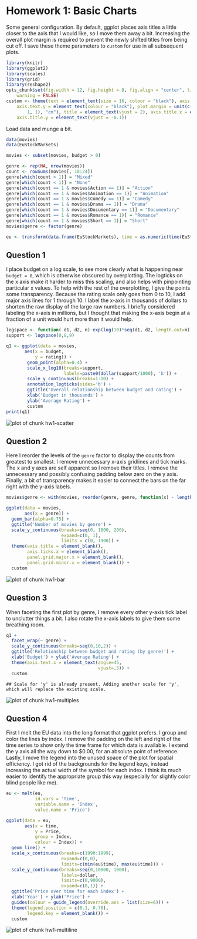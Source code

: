 Homework 1: Basic Charts
========================

Some general configuration. By default, ggplot places axis titles a little closer to the axis that I would like, so I move them away a bit. Increasing the overall plot margin is required to prevent the newly shifted titles from being cut off. I save these theme parameters to `custom` for use in all subsequent plots.


```r
library(knitr)
library(ggplot2)
library(scales)
library(grid)
library(reshape2)
opts_chunk$set(fig.width = 12, fig.height = 8, fig.align = "center", tidy = FALSE, 
    warning = FALSE)
custom <- theme(text = element_text(size = 16, colour = "black"), axis.text.x = element_text(colour = "black"), 
    axis.text.y = element_text(colour = "black"), plot.margin = unit(c(1, 1, 
        1, 1), "cm"), title = element_text(vjust = 2), axis.title.x = element_text(vjust = -1.25), 
    axis.title.y = element_text(vjust = -0.1))
```


Load data and munge a bit.


```r
data(movies) 
data(EuStockMarkets)

movies <- subset(movies, budget > 0)

genre <- rep(NA, nrow(movies))
count <- rowSums(movies[, 18:24])
genre[which(count > 1)] = "Mixed"
genre[which(count < 1)] = "None"
genre[which(count == 1 & movies$Action == 1)] = "Action"
genre[which(count == 1 & movies$Animation == 1)] = "Animation"
genre[which(count == 1 & movies$Comedy == 1)] = "Comedy"
genre[which(count == 1 & movies$Drama == 1)] = "Drama"
genre[which(count == 1 & movies$Documentary == 1)] = "Documentary"
genre[which(count == 1 & movies$Romance == 1)] = "Romance"
genre[which(count == 1 & movies$Short == 1)] = "Short"
movies$genre <- factor(genre)

eu <- transform(data.frame(EuStockMarkets), time = as.numeric(time(EuStockMarkets)))
```


## Question 1

I place budget on a log scale, to see more clearly what is happening near `budget = 0`, which is otherwise obscured by overplotting. The logticks on the x axis make it harder to miss this scaling, and also helps with pinpointing particular x values. To help with the rest of the overplotting, I give the points some transparency. Because the rating scale only goes from 0 to 10, I add major axis lines for 1 through 10. I label the x-axis in thousands of dollars to shorten the raw display of the large raw numbers. I briefly considered labeling the x-axis in millions, but I thought that making the x-axis begin at a fraction of a unit would hurt more than it would help.


```r
logspace <- function( d1, d2, n) exp(log(10)*seq(d1, d2, length.out=n))
support <- logspace(0,8,9)

q1 <- ggplot(data = movies, 
       aes(x = budget,
           y = rating)) +
        geom_point(alpha=0.4) +
        scale_x_log10(breaks=support,
                      labels=paste0(dollar(support/1000), 'k')) +
        scale_y_continuous(breaks=1:10) +
        annotation_logticks(sides='b') +
        ggtitle('Overall relationship between budget and rating') +
        xlab('Budget in thousands') +
        ylab('Average Rating') +
        custom
print(q1)
```

<img src="figure/hw1-scatter.png" title="plot of chunk hw1-scatter" alt="plot of chunk hw1-scatter" style="display: block; margin: auto;" />


## Question 2
Here I reorder the levels of the `genre` factor to display the counts from greatest to smallest. I remove unnecessary x-axis gridlines and tick marks. The x and y axes are self apparent so I remove their titles. I remove the unnecessary and possibly confusing padding below zero on the y axis. Finally, a bit of transparency makes it easier to connect the bars on the far right with the y-axis labels.


```r
movies$genre <- with(movies, reorder(genre, genre, function(x) - length(x)))

ggplot(data = movies,
       aes(x = genre)) +
  geom_bar(alpha=0.75) +
  ggtitle('Number of movies by genre') +
  scale_y_continuous(breaks=seq(0, 1800, 200),
                     expand=c(0, 1),
                     limits = c(0, 1900)) +
  theme(axis.title = element_blank(),
        axis.ticks.x = element_blank(),
        panel.grid.major.x = element_blank(),
        panel.grid.minor.x = element_blank()) +
  custom
```

<img src="figure/hw1-bar.png" title="plot of chunk hw1-bar" alt="plot of chunk hw1-bar" style="display: block; margin: auto;" />


## Question 3
When faceting the first plot by genre, I remove every other y-axis tick label to unclutter things a bit. I also rotate the x-axis labels to give them some breathing room.


```r
q1 + 
  facet_wrap(~ genre) + 
  scale_y_continuous(breaks=seq(0,10,2)) +
  ggtitle('Relationship between budget and rating (by genre)') +
  xlab('Budget') + ylab('Average Rating') + 
  theme(axis.text.x = element_text(angle=45,
                                   vjust=.5)) +
  custom
```

```
## Scale for 'y' is already present. Adding another scale for 'y', which will replace the existing scale.
```

<img src="figure/hw1-multiples.png" title="plot of chunk hw1-multiples" alt="plot of chunk hw1-multiples" style="display: block; margin: auto;" />


## Question 4
First I melt the EU data into the long format that ggplot prefers. I group and color the lines by index. I remove the padding on the left and right of the time series to show only the time frame for which data is available. I extend the y axis all the way down to $0.00, for an absolute point of reference. Lastly, I move the legend into the unused space of the plot for spatial efficiency. I got rid of the backgrounds for the legend keys, instead increasing the actual width of the symbol for each index. I think its much easier to identify the appropriate group this way (especially for slightly color blind people like me).


```r
eu <- melt(eu,
           id.vars = 'time',
           variable.name = 'Index',
           value.name = 'Price')

ggplot(data = eu,
       aes(x = time, 
           y = Price,
           group = Index,
           colour = Index)) +
  geom_line() +
  scale_x_continuous(breaks=c(1990:1999),
                     expand=c(0,0),
                     limits=c(min(eu$time), max(eu$time))) +
  scale_y_continuous(breaks=seq(0,10000, 1000),
                     labels=dollar,
                     limits=c(0,9000),
                     expand=c(0,1)) +
  ggtitle('Price over time for each index') +
  xlab('Year') + ylab('Price') +
  guides(colour = guide_legend(override.aes = list(size=6))) +
  theme(legend.position = c(0.1, 0.78),
        legend.key = element_blank()) +
  custom
```

<img src="figure/hw1-multiline.png" title="plot of chunk hw1-multiline" alt="plot of chunk hw1-multiline" style="display: block; margin: auto;" />

